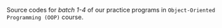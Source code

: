 Source codes for *batch 1-4* of our practice programs in `Object-Oriented Programming (OOP)` course.
